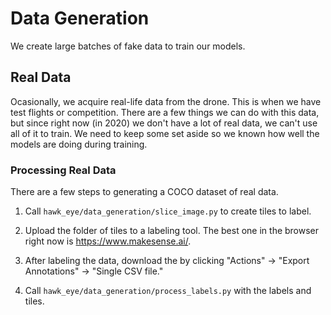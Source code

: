 # Data Generation

We create large batches of fake data to train our models.


## Real Data

Ocasionally, we acquire real-life data from the drone. This is when we have test flights
or competition. There are a few things we can do with this data, but since right now
(in 2020) we don't have a lot of real data, we can't use all of it to train. We need to
keep some set aside so we known how well the models are doing during training.


### Processing Real Data

There are a few steps to generating a COCO dataset of real data.

1. Call `hawk_eye/data_generation/slice_image.py` to create tiles to label.

2. Upload the folder of tiles to a labeling tool. The best one in the browser right now
is https://www.makesense.ai/.

3. After labeling the data, download the by clicking
"Actions" -> "Export Annotations" -> "Single CSV file."

4. Call `hawk_eye/data_generation/process_labels.py` with the labels and tiles.
